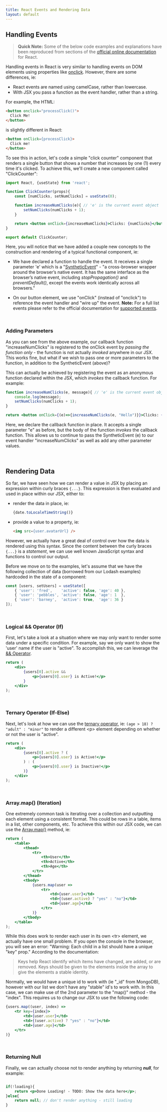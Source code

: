 ```yaml
---
title: React Events and Rendering Data
layout: default
---
```


## Handling Events

> **Quick Note:** Some of the below code examples and explanations have been reproduced from sections of the [official online documentation](https://reactjs.org/docs/getting-started.html) for React. 

Handling events in React is very similar to handling events on DOM elements using properties like [onclick](https://developer.mozilla.org/en-US/docs/Web/API/GlobalEventHandlers/onclick).  However, there are some differences, ie:

* React events are named using camelCase, rather than lowercase.
* With JSX you pass a function as the event handler, rather than a string.

For example, the HTML:

```html
<button onclick="processClick()">
  Click Me!
</button>
``` 

is slightly different in React:

```html
<button onClick={processClick}>
  Click me!
</button>
```

To see this in action, let's code a simple "click counter" component that renders a single button that shows a number that increases by one (1) every time it's clicked.  To achieve this, we'll create a new component called "ClickCounter":

```jsx
import React, {useState} from 'react';

function ClickCounter(props){
    const [numClicks, setNumClicks] = useState(0);

    function increaseNumClicks(e){ // 'e' is the current event object
        setNumClicks(numClicks + 1);
    }

    return <button onClick={increaseNumClicks}>Clicks: {numClicks}</button>
}

export default ClickCounter;
```

Here, you will notice that we have added a couple new concepts to the construction and rendering of a typical functional component, ie:

* We have declared a function to handle the event.  It receives a single parameter 'e' which is a "[SyntheticEvent](https://reactjs.org/docs/events.html)" - "a cross-browser wrapper around the browser’s native event. It has the same interface as the browser’s native event, including *stopPropagation()* and *preventDefault()*, except the events work identically across all browsers."

* On our button element, we use "onClick" (instead of "onclick") to reference the event handler and "wire up" the event. **Note:** For a full list events please refer to the official documentation for [supported events](https://reactjs.org/docs/events.html#supported-events).

<br>

### Adding Parameters

As you can see from the above example, our callback function "increaseNumClicks" is registered to the onClick event by *passing the function only* - the function is not actually *invoked* anywhere in our JSX.  This works fine, but what if we wish to pass one or more parameters to the function, in addition to the SyntheticEvent (above)?  

This can actually be achieved by registering the event as an anonymous function declared within the JSX, which *invokes* the callback function.  For example:

```jsx
function increaseNumClicks(e, message){ // 'e' is the current event object
    console.log(message);
    setNumClicks(numClicks + 1);
}

return <button onClick={(e)=>{increaseNumClicks(e, "Hello")}}>Clicks: {numClicks}</button>
```

Here, we declare the callback function in place.  It accepts a single parameter "e" as before, but the body of the function *invokes* the callback function.  This allows us to continue to pass the SyntheticEvent (e) to our event handler "increaseNumClicks" as well as add any other parameter values. 

<br>

## Rendering Data

So far, we have seen how we can render a value in JSX by placing an expression within curly braces `{...}`.  This expression is then evaluated and used in place within our JSX, either to:

* render the data in place, ie:

  ```jsx
  {date.toLocaleTimeString()}
  ```
* provide a value to a property, ie:

  ```html
  <img src={user.avatarUrl} />
  ```

However, we actually have a great deal of control over how the data is rendered using this syntax.  Since the content between the curly braces `{...}` is a *statement*, we can use well known JavaScript syntax and functions to control our output. 

Before we move on to the examples, let's assume that we have the following collection of data (borrowed from our Lodash examples) hardcoded in the state of a component:

```js
const [users, setUsers] = useState([
    { 'user': 'fred',    'active': false, 'age': 40 },
    { 'user': 'pebbles', 'active': false, 'age': 1  },
    { 'user': 'barney',  'active': true,  'age': 36 }
]);
```

<br>

### Logical && Operator (If)

First, let's take a look at a situation where we may only want to render some data under a specific condition. For example, say we only want to show the 'user' name if the user is "active".  To accomplish this, we can leverage the [&& Operator](https://developer.mozilla.org/en-US/docs/Web/JavaScript/Reference/Operators/Logical_Operators).

```jsx
return (
    <div>
        {users[0].active &&
            <p>{users[0].user} is Active!</p>
        }
    </div>
);
```

<br>

### Ternary Operator (If-Else)

Next, let's look at how we can use the [ternary operator](https://developer.mozilla.org/en-US/docs/Web/JavaScript/Reference/Operators/Conditional_Operator), ie: `(age > 18) ? "adult" : "minor"` to render a different &lt;p&gt; element depending on whether or not the user is "active".

```jsx
return (
    <div>
        {users[0].active ? (
            <p>{users[0].user} is Active!</p>
        ) : (
            <p>{users[0].user} is Inactive!</p>
        )}
    </div>
);
```

<br>

### Array.map() (Iteration)

One extremely common task is iterating over a collection and outputting each element using a consistent format.  This could be rows in a table, items in a list, other components, etc.  To achieve this within our JSX code, we can use the [Array.map()](https://developer.mozilla.org/en-US/docs/Web/JavaScript/Reference/Global_Objects/Array/map) method, ie:

```jsx
return (
    <table>
        <thead>
            <tr>
                <th>User</th>
                <th>Active</th>
                <th>Age</th>
            </tr>
        </thead>
        <tbody>
            {users.map(user => 
                <tr>
                    <td>{user.user}</td>
                    <td>{(user.active) ? "yes" : "no"}</td>
                    <td>{user.age}</td>
                </tr>
            )}
        </tbody>
    </table>
);
```

While this does work to render each user in its own &lt;tr&gt; element, we actually have one small problem.  If you open the console in the browser, you will see an error: "Warning: Each child in a list should have a unique "key" prop."  According to the documentation:

>Keys help React identify which items have changed, are added, or are removed. Keys should be given to the elements inside the array to give the elements a stable identity.

Normally, we would have a unique id to work with (ie "_id" from MongoDB), however with our list we don't have any "stable" id's to work with.  In this case, we can make use of the 2nd parameter to the "map()" method - the "index".  This requires us to change our JSX to use the following code:

```jsx
{users.map((user, index) => 
    <tr key={index}>
        <td>{user.user}</td>
        <td>{(user.active) ? "yes" : "no"}</td>
        <td>{user.age}</td>
    </tr>
)}
```

<br>

### Returning Null

Finally, we can actually choose not to render anything by returning ***null***, for example:

```jsx

if(!loading){
    return <p>Done Loading! - TODO: Show the data here</p>;
}else{
    return null; // don't render anything - still loading
}

```

